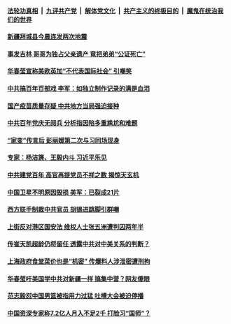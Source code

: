 

####  [法轮功真相](../../../../basic/blob/master/README.md?t=03241431) &nbsp;|&nbsp; [九评共产党](../../../../9ping.md/blob/master/README.md?t=03241431) &nbsp;|&nbsp; [解体党文化](../../../../jtdwh.md/blob/master/README.md?t=03241431)  &nbsp;|&nbsp; [共产主义的终极目的](../../../../gczydzjmd.md/blob/master/README.md?t=03241431) &nbsp;|&nbsp; [魔鬼在统治我们的世界](../../../../mgztzwmdsj.md/blob/master/README.md?t=03241431) 

#### [新疆拜城县今晨连发两次地震](../pages/soh5/487535.md?t=03241431) 
#### [事发吉林 哥哥为独占父亲遗产 竟把弟弟“公证死亡”](../pages/soh5/487517.md?t=03241431) 
#### [华春莹宣称美欧英加“不代表国际社会” 引嘲笑](../pages/soh5/487499.md?t=03241431) 
#### [中共搞百年百部戏 李军：如独立制作记录的满是血泪](../pages/soh5/487481.md?t=03241431) 
#### [国产疫苗质量存疑 中共地方当局强迫接种](../pages/soh5/487466.md?t=03241431) 
#### [中共百年党庆无阅兵 分析指因陷多重尴尬和难题](../pages/soh5/487442.md?t=03241431) 
#### [“家变”传言后 彭丽媛第二次与习同场现身](../pages/soh5/487418.md?t=03241431) 
#### [专家：杨洁篪、王毅内斗 习近平乐见](../pages/soh5/487406.md?t=03241431) 
#### [中共建党百年 高官再提党员不祥之数 揭惊天玄机](../pages/soh5/487391.md?t=03241431) 
#### [中国卫星不明原因毁损 美军：已裂成21片](../pages/soh5/487361.md?t=03241431) 
#### [西方联手制裁中共官员 胡锡进跳脚引群嘲](../pages/soh5/487256.md?t=03241431) 
#### [上街反对港区国安法 维权人士张五洲遭判囚两年半 ](../pages/soh5/487184.md?t=03241431) 
#### [传崔天凯超龄仍将留任 透露中共对中美关系的判断？](../pages/soh5/487232.md?t=03241431) 
#### [上海政府食堂菜价也是“机密” 传爆料人涉泄密遭刑拘](../pages/soh5/487199.md?t=03241431) 
#### [华春莹吁美国学中共对新疆一样 搞集中营？网友傻眼](../pages/soh5/487172.md?t=03241431) 
#### [范志毅怼中国男篮被指用力过猛 吐槽大会被迫停播](../pages/soh5/487166.md?t=03241431) 
#### [中国资深专家称7.2亿人月入不足2千 打脸习“国师“？](../pages/soh5/487169.md?t=03241431) 
